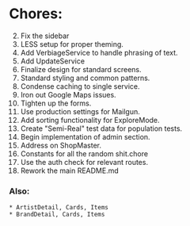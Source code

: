 # Chores:

  2. Fix the sidebar
  3. LESS setup for proper theming.
  4. Add VerbiageService to handle phrasing of text.
  5. Add UpdateService
  6. Finalize design for standard screens.
  7. Standard styling and common patterns.
  8. Condense caching to single service.
  9. Iron out Google Maps issues.
  10. Tighten up the forms.
  11. Use production settings for Mailgun.
  12. Add sorting functionality for ExploreMode.
  13. Create "Semi-Real" test data for population tests.
  14. Begin implementation of admin section.
  15. Address on ShopMaster.
  16. Constants for all the random shit.chore
  17. Use the auth check for relevant routes.
  18. Rework the main README.md

  ### Also:
    * ArtistDetail, Cards, Items
    * BrandDetail, Cards, Items